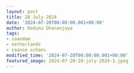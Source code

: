 ```yaml
---
layout: post
title: 20 July 2024
date: '2024-07-20T00:00:00.001+00:00'
author: Dedunu Dhananjaya
tags:
- zaandam
- netherlands
- zaanse schans
modified_time: '2024-07-20T00:00:00.001+00:00'
featured_image: 2024-07-20-20-july-2024-1.jpeg
---
```

